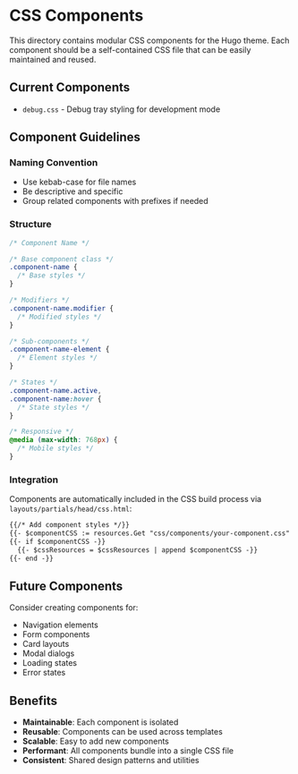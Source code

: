 # CSS Components

This directory contains modular CSS components for the Hugo theme. Each component should be a self-contained CSS file that can be easily maintained and reused.

## Current Components

- `debug.css` - Debug tray styling for development mode

## Component Guidelines

### Naming Convention
- Use kebab-case for file names
- Be descriptive and specific
- Group related components with prefixes if needed

### Structure
```css
/* Component Name */

/* Base component class */
.component-name {
  /* Base styles */
}

/* Modifiers */
.component-name.modifier {
  /* Modified styles */
}

/* Sub-components */
.component-name-element {
  /* Element styles */
}

/* States */
.component-name.active,
.component-name:hover {
  /* State styles */
}

/* Responsive */
@media (max-width: 768px) {
  /* Mobile styles */
}
```

### Integration
Components are automatically included in the CSS build process via `layouts/partials/head/css.html`:

```html
{{/* Add component styles */}}
{{- $componentCSS := resources.Get "css/components/your-component.css" -}}
{{- if $componentCSS -}}
  {{- $cssResources = $cssResources | append $componentCSS -}}
{{- end -}}
```

## Future Components

Consider creating components for:
- Navigation elements
- Form components  
- Card layouts
- Modal dialogs
- Loading states
- Error states

## Benefits

- **Maintainable**: Each component is isolated
- **Reusable**: Components can be used across templates
- **Scalable**: Easy to add new components
- **Performant**: All components bundle into a single CSS file
- **Consistent**: Shared design patterns and utilities